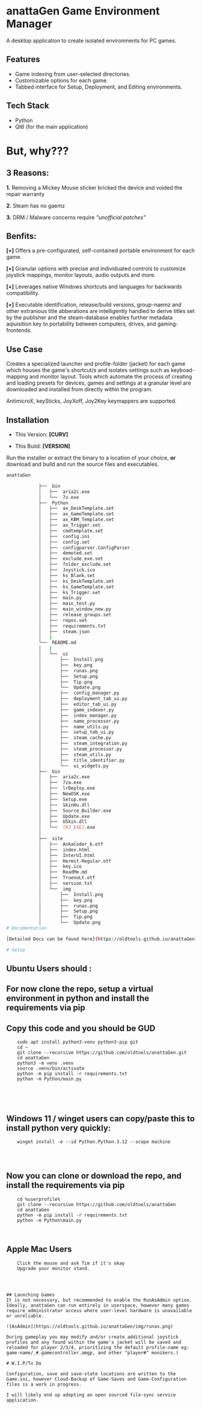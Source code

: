 # anattaGen Game Environment Manager

A desktop application to create isolated environments for PC games. 

## Features

*   Game indexing from user-selected directories.
*   Customizable options for each game.
*   Tabbed interface for Setup, Deployment, and Editing environments.

## Tech Stack

*   Python
*   Qt6 (for the main application)

# But, why???

## 3 Reasons:

**1.** Removing a Mickey Mouse sticker bricked the device and voided the repair warranty 

**2.** Steam has no gaemz

**3.** DRM / Malware concerns require *"unofficial patches"*

## Benfits:

**[+]** Offers a pre-configurated, self-contained portable environment for each game.

**[+]** Granular options with precise and individuated controls to customize joystick mappings, monitor layouts, audio outputs and more.

**[+]** Leverages native Windows shortcuts and languages for backwards compatibility.

**[+]** Executable identification, release/build versions, group-naemz and other extranious title abberations are intelligently handled to derive titles set by the publisher and the steam-database enables further metadata aqiuisition key to portability between computers, drives, and gaming-frontends.

## Use Case

Creates a specialized launcher and profile-folder (jacket) for each game which houses the game's shortcut/s and isolates settings such as
 keyboad-mapping and monitor layout.  Tools which automate the process of creating and loading presets for devices, games and settings at 
 a granular level are downloaded and installed from directly within the program.

AntimicroX, keySticks, JoyXoff, Joy2Key keymappers are supported.


## Installation
- This Version: **[CURV]**

- This Build: **[VERSION]**

Run the installer or extract the binary to a location of your choice, **or** download and build and run the source files and executables.
```sh
anattaGen

			├──  bin
			│   ├──  aria2c.exe
			│   └──  7z.exe
			├──  Python
			│   ├──  ax_DeskTemplate.set
			│   ├──  ax_GameTemplate.set
			│   ├──  ax_KBM_Template.set
			│   ├──  ax_Trigger.set
			│   ├──  cmdtemplate.set
			│   ├──  config.ini
			│   ├──  config.set
			│   ├──  configparser.ConfigParser
			│   ├──  demoted.set
			│   ├──  exclude_exe.set
			│   ├──  folder_exclude.set
			│   ├──  Joystick.ico
			│   ├──  ks_Blank.set
			│   ├──  ks_DeskTemplate.set
			│   ├──  ks_GameTemplate.set
			│   ├──  ks_Trigger.set
			│   ├──  main.py
			│   ├──  main_test.py
			│   ├──  main_window_new.py
			│   ├──  release_groups.set
			│   ├──  repos.set
			│   ├──  requirements.txt
			│   ├──  steam.json
			│   |
			└──  README.md
			│   |
			│	└──  ui
			│       ├──  Install.png
			│       ├──  key.png
			│       ├──  runas.png
			│       ├──  Setup.png
			│       ├──  Tip.png
			│       └──  Update.png
			│       ├──  config_manager.py
			│       ├──  deployment_tab_ui.py
			│       ├──  editor_tab_ui.py
			│       ├──  game_indexer.py
			│       ├──  index_manager.py
			│       ├──  name_processor.py
			│       ├──  name_utils.py
			│       ├──  setup_tab_ui.py
			│       ├──  steam_cache.py
			│       ├──  steam_integration.py
			│       ├──  steam_processor.py
			│       ├──  steam_utils.py
			│       ├──  title_identifier.py
			│       └──  ui_widgets.py
			├──  bin
			│   ├──  aria2c.exe
			│   ├──  7za.exe
			│   ├──  lrDeploy.exe
			│   ├──  NewOSK.exe
			│   ├──  Setup.exe
			│   ├──  SkinHu.dll
			│   ├──  Source_Builder.exe
			│   ├──  Update.exe
			│   ├──  USkin.dll
			│   └──  [RJ_EXE].exe
			│
			├──  site
			│   ├──  AnkaCoder_b.otf
			│   ├──  index.html
			│   ├──  InterUI.html
			│   ├──  Hermit-Regular.otf
			│   ├──  key.ico
			│   ├──  ReadMe.md
			│   ├──  TruenoLt.otf
			│   ├──  version.txt
			│	└──  img
			│       ├──  Install.png
			│       ├──  key.png
			│       ├──  runas.png
			│       ├──  Setup.png
			│       ├──  Tip.png
			│       └──  Update.png
# Documentation

[Detailed Docs can be found here](https://oldtools.github.io/anattaGen)

# Setup


```
## Ubuntu Users should :
## For now clone the repo, setup a virtual environment in python and install the requirements via pip
## Copy this code and you should be GUD

		sudo apt install python3-venv python3-pip git
		cd ~
		git clone --recursive https://github.com/oldtools/anattaGen.git
		cd anattaGen
		python3 -m venv .venv
		source .venv/bin/activate
		python -m pip install -r requirements.txt
		python -m Python/main.py
```




```


## Windows 11 / winget users can copy/paste this to install python very quickly:

		winget install -e --id Python.Python.3.12 --scope machine
```



```


## Now you can clone or download the repo, and install the requirements via pip


		cd %userprofile%
		git clone --recursive https://github.com/oldtools/anattaGen
		cd anattaGen
		python -m pip install -r requirements.txt
		python -m Python\main.py
```


```


## Apple Mac Users

		Click the mouse and ask Tim if it's okay
		Upgrade your monitor stand.
```



## Launching Games
It is not necessary, but recommended to enable the RunAsAdmin option.
Ideally, anattaGen can run entirely in userspace, however many games require administrator access where user-level hardware is unavailable or unreliable.

![AsAdmin](https://oldtools.github.io/anattaGen/img/runas.png)

During gameplay you may modify and/or create additional joystick profiles and any found within the game's jacket will be saved and reloaded for player 2/3/4, prioritizing the default profile-name eg: game-name/_#.gamecontroller.amgp, and other "player#" monikers.)

# W.I.P/To Do

Configuration, save and save-state locations are written to the Game.ini, however Cloud-Backup of Game-Saves and Game-Configuration files is a work in progress.  

I will likely end up adopting an open sourced file-sync service application. 